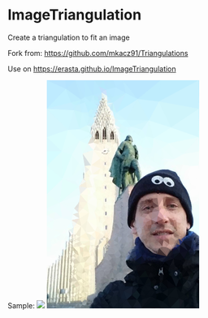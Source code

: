 # ImageTriangulation
Create a triangulation to fit an image

Fork from: https://github.com/mkacz91/Triangulations

Use on https://erasta.github.io/ImageTriangulation

Sample:
<img src="out/iceland0.png"></img>
<img src="out/iceland2.png"></img>